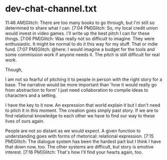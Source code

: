 
# dev-chat-channel.txt
11:46 AM]Glitch: There are too many books to go through, but I'm still so determined to share what I can.
[7:04 PM]Glitch: So, my local credit union would invest in video games. I'll write up the best pitch I can for these things.
[7:06 PM]Glitch: Was really not so difficult to imagine. They were enthusiastic. It might be normal to do it this way for my stuff. That or indie fund.
[7:07 PM]Glitch: @here: I would imagine a budget for the tools and some commission work if anyone needs it. The pitch is still difficult for real work. 

Though,

I am not so fearful of pitching it to people in person with the right story for a base. The narrative would be more important than 'how it would really go from abstraction to form' I just need collaboration to compile ideas to characters and a setting.

I have the key to it now. An expression that world explain it but I don't need to pitch it in this moment. The creation goes simply past story. If we are to find relational knowledge to each other we have to find our way to these lives of ours again.

People are not so distant as we would expect. A given function to understanding goes with forms of rhetorical: relational expression. 
[7:15 PM]Glitch: The dialogue system has been the hardest part but I think I have that down now, too. The other systems are difficult, but story is emotive interest.
[7:16 PM]Glitch: That's how I'll find your hearts again, too.
